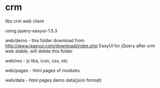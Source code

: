 # crm
libx crm web client

using jquery-easyui-1.5.3

web/demo - this folder download from http://www.jeasyui.com/download/index.php EasyUI for jQuery
           after crm web stable, will delete this folder



web/res - js libs, icon, css, etc

web/pages - html pages of modules

web/data - html pages demo data(json format)
 
   
 
